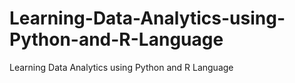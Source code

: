 # Learning-Data-Analytics-using-Python-and-R-Language
Learning Data Analytics using Python and R Language
